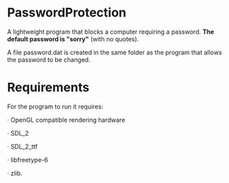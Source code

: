 # PasswordProtection
A lightweight program that blocks a computer requiring a password. **The default password is "sorry"** (with no quotes).

A file password.dat is created in the same folder as the program that allows the password to be changed.

# Requirements
For the program to run it requires:

  · OpenGL compatible rendering hardware

  · SDL_2
  
  · SDL_2_ttf
  
  · libfreetype-6
  
  · zlib.
